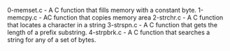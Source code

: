 0-memset.c - A C function that fills memory with a constant byte.
1-memcpy.c - AC function that copies memory area
2-strchr.c - A C function that locates a character in a string
3-strspn.c - A C function that gets the length of a prefix substring.
4-strpbrk.c - A C function that searches a string for any of a set of bytes.
